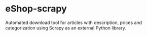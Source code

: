 # eShop-scrapy

Automated download tool for articles with description, prices and categorization using  Scrapy as an external Python library.

